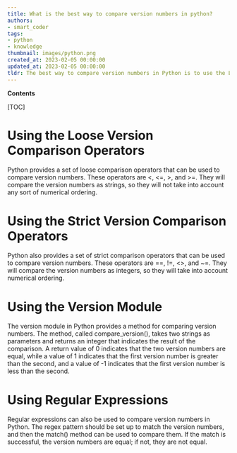 ```yaml
---
title: What is the best way to compare version numbers in python?
authors:
- smart_coder
tags:
- python
- knowledge
thumbnail: images/python.png
created_at: 2023-02-05 00:00:00
updated_at: 2023-02-05 00:00:00
tldr: The best way to compare version numbers in Python is to use the LooseVersion class from the distutils.version module.
---
```


**Contents**

[TOC]

# Using the Loose Version Comparison Operators

Python provides a set of loose comparison operators that can be used to compare version numbers. These operators are <, <=, >, and >=. They will compare the version numbers as strings, so they will not take into account any sort of numerical ordering.

# Using the Strict Version Comparison Operators

Python also provides a set of strict comparison operators that can be used to compare version numbers. These operators are ==, !=, <>, and ~=. They will compare the version numbers as integers, so they will take into account numerical ordering.

# Using the Version Module

The version module in Python provides a method for comparing version numbers. The method, called compare_version(), takes two strings as parameters and returns an integer that indicates the result of the comparison. A return value of 0 indicates that the two version numbers are equal, while a value of 1 indicates that the first version number is greater than the second, and a value of -1 indicates that the first version number is less than the second.

# Using Regular Expressions

Regular expressions can also be used to compare version numbers in Python. The regex pattern should be set up to match the version numbers, and then the match() method can be used to compare them. If the match is successful, the version numbers are equal; if not, they are not equal.
